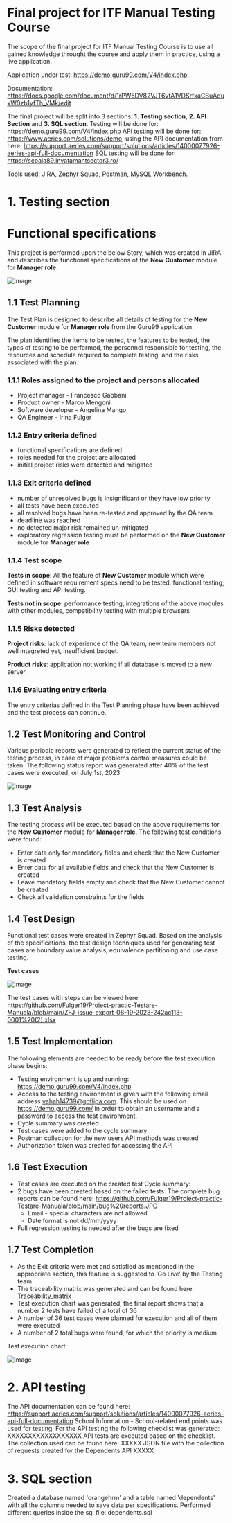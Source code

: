 # Final project for ITF Manual Testing Course
The scope of the final project for ITF Manual Testing Course is to use all gained knowledge throught the course and apply them in practice, using a live application.

Application under test: https://demo.guru99.com/V4/index.php

Documentation: https://docs.google.com/document/d/1rPW5DV82VJT6vtA1VDSrfxaCBuAduxW0zb1yfTh_VMk/edit

The final project will be split into 3 sections: **1. Testing section**, **2. API Section** and **3. SQL section**.
Testing will be done for: https://demo.guru99.com/V4/index.php
API testing will be done for: https://www.aeries.com/solutions/demo, using the API documentation from here: https://support.aeries.com/support/solutions/articles/14000077926-aeries-api-full-documentation
SQL testing will be done for: https://scoala89.invatamantsector3.ro/

Tools used: JIRA, Zephyr Squad, Postman, MySQL Workbench.

# 1. Testing section

# Functional specifications
This project is performed upon the below Story, which was created in JIRA and describes the functional specifications of the **New Customer** module for **Manager role**.

![image](https://github.com/Fulger19/Proiect-practic-Testare-Manuala/assets/135150028/399351a1-9b17-4f7b-881c-bf7fc5a1b48e)


## 1.1 Test Planning
The Test Plan is designed to describe all details of testing for the **New Customer** module for **Manager role** from the Guru99 application.

The plan identifies the items to be tested, the features to be tested, the types of testing to be performed, the personnel responsible for testing, the resources and schedule required to complete testing, and the risks associated with the plan.

### 1.1.1 Roles assigned to the project and persons allocated
- Project manager - Francesco Gabbani
- Product owner - Marco Mengoni
- Software developer - Angelina Mango
- QA Engineer - Irina Fulger

### 1.1.2 Entry criteria defined
- functional specifications are defined
- roles needed for the project are allocated
- initial project risks were detected and mitigated

### 1.1.3 Exit criteria defined
- number of unresolved bugs is insignificant or they have low priority
- all tests have been executed
- all resolved bugs have been re-tested and approved by the QA team
- deadline was reached
- no detected major risk remained un-mitigated
- exploratory regression testing must be performed on the **New Customer** module for **Manager role**
  
### 1.1.4 Test scope

**Tests in scope**: All the feature of **New Customer** module which were defined in software requirement specs need to be tested: functional testing, GUI testing and API testing.

**Tests not in scope**: performance testing, integrations of the above modules with other modules, compatibility testing with multiple browsers

### 1.1.5 Risks detected
**Project risks**: lack of experience of the QA team, new team members not well integreted yet, insufficient budget.

**Product risks**: application not working if all database is moved to a new server.

### 1.1.6 Evaluating entry criteria
The entry criterias defined in the Test Planning phase have been achieved and the test process can continue.

## 1.2 Test Monitoring and Control
Various periodic reports were generated to reflect the current status of the testing process, in case of major problems control measures could be taken. The following status report was generated after 40% of the test cases were executed, on July 1st, 2023:

![image](https://github.com/Fulger19/Proiect-practic-Testare-Manuala/assets/135150028/c2988eb8-b38a-4d13-80f1-ece579b9631b)


## 1.3 Test Analysis
The testing process will be executed based on the above requirements for the **New Customer** module for **Manager role**. The following test conditions were found:

- Enter data only for mandatory fields and check that the New Customer is created
- Enter data for all available fields and check that the New Customer is created
- Leave mandatory fields empty and check that the New Customer cannot be created
- Check all validation constraints for the fields

## 1.4 Test Design

Functional test cases were created in Zephyr Squad. Based on the analysis of the specifications, the test design techniques used for generating test cases are boundary value analysis, equivalence partitioning and use case testing.

**Test cases**

![image](https://github.com/Fulger19/Proiect-practic-Testare-Manuala/assets/135150028/2458ad39-98f3-443c-b794-e56e7b3b4d51)

The test cases with steps can be viewed here: https://github.com/Fulger19/Proiect-practic-Testare-Manuala/blob/main/ZFJ-issue-export-08-19-2023-242ac113-0001%20(2).xlsx

## 1.5 Test Implementation
The following elements are needed to be ready before the test execution phase begins:

- Testing environment is up and running: https://demo.guru99.com/V4/index.php
- Access to the testing environment is given with the following email address vahah14739@goflipa.com. This should be used on https://demo.guru99.com/ in order to obtain an username and a password to access the test environment.
- Cycle summary was created
- Test cases were added to the cycle summary
- Postman collection for the new users API methods was created
- Authorization token was created for accessing the API

## 1.6 Test Execution
- Test cases are executed on the created test Cycle summary: 
- 2 bugs have been created based on the failed tests. The complete bug reports can be found here: https://github.com/Fulger19/Proiect-practic-Testare-Manuala/blob/main/bug%20reports.JPG
    - Email - special characters are not allowed
    - Date format is not dd/mm/yyyy
- Full regression testing is needed after the bugs are fixed

## 1.7 Test Completion
- As the Exit criteria were met and satisfied as mentioned in the appropriate section, this feature is suggested to ‘Go Live’ by the Testing team
- The traceability matrix was generated and can be found here: [Traceability_matrix](https://github.com/Fulger19/Proiect-practic-Testare-Manuala/blob/main/Traceability_matrix_Guru99.xlsx)
- Test execution chart was generated, the final report shows that a number 2 tests have failed of a total of 36
- A number of 36 test cases were planned for execution and all of them were executed
- A number of 2 total bugs were found, for which the priority is medium

Test execution chart

![image](https://github.com/Fulger19/Proiect-practic-Testare-Manuala/assets/135150028/87704713-be30-4be2-889c-4f0457f4bd0d)

# 2. API testing

The API documentation can be found here: https://support.aeries.com/support/solutions/articles/14000077926-aeries-api-full-documentation
School Information - School-related end points was used for testing. 
For the API testing the following checklist was generated: XXXXXXXXXXXXXXXXXX
API tests are executed based on the checklist. The collection used can be found here: XXXXX JSON file with the collection of requests created for the Dependents API XXXXX

# 3. SQL section

Created a database named 'orangehrm' and a table named 'dependents' with all the columns needed to save data per specifications. Performed different queries inside the sql file: dependents.sql
  
